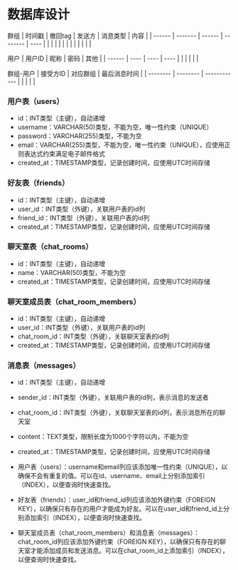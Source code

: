 # 数据库设计

群组
| 时间戳 | 撤回tag | 发送方 | 消息类型 | 内容 |
| ------ | ------- | ------ | -------- | ---- |
|        |         |        |          |      |
|        |         |        |          |      |

用户
| 用户ID | 昵称 | 密码 | 其他 |
| ------ | ---- | ---- | ---- |
|        |      |      |      |

群组-用户
| 接受方ID | 对应群组 | 最后消息时间 |
| -------- | -------- | ------------ |
|          |          |              |

### 用户表（users）
-   id：INT类型（主键），自动递增
-   username：VARCHAR(50)类型，不能为空，唯一性约束（UNIQUE）
-   password：VARCHAR(255)类型，不能为空
-   email：VARCHAR(255)类型，不能为空，唯一性约束（UNIQUE），应使用正则表达式约束满足电子邮件格式
-   created_at：TIMESTAMP类型，记录创建时间，应使用UTC时间存储

### 好友表（friends）
-   id：INT类型（主键），自动递增
-   user_id：INT类型（外键），关联用户表的id列
-   friend_id：INT类型（外键），关联用户表的id列
-   created_at：TIMESTAMP类型，记录创建时间，应使用UTC时间存储

### 聊天室表（chat_rooms）
-   id：INT类型（主键），自动递增
-   name：VARCHAR(50)类型，不能为空
-   created_at：TIMESTAMP类型，记录创建时间，应使用UTC时间存储

### 聊天室成员表（chat_room_members）
-   id：INT类型（主键），自动递增
-   user_id：INT类型（外键），关联用户表的id列
-   chat_room_id：INT类型（外键），关联聊天室表的id列
-   created_at：TIMESTAMP类型，记录创建时间，应使用UTC时间存储

### 消息表（messages）
-   id：INT类型（主键），自动递增
-   sender_id：INT类型（外键），关联用户表的id列，表示消息的发送者
-   chat_room_id：INT类型（外键），关联聊天室表的id列，表示消息所在的聊天室
-   content：TEXT类型，限制长度为1000个字符以内，不能为空
-   created_at：TIMESTAMP类型，记录创建时间，应使用UTC时间存储

-   用户表（users）：username和email列应该添加唯一性约束（UNIQUE），以确保不会有重复的值。可以在id、username、email上分别添加索引（INDEX），以便查询时快速查找。
-   好友表（friends）：user_id和friend_id列应该添加外键约束（FOREIGN KEY），以确保只有存在的用户才能成为好友。可以在user_id和friend_id上分别添加索引（INDEX），以便查询时快速查找。
-   聊天室成员表（chat_room_members）和消息表（messages）：chat_room_id列应该添加外键约束（FOREIGN KEY），以确保只有存在的聊天室才能添加成员和发送消息。可以在chat_room_id上添加索引（INDEX），以便查询时快速查找。
